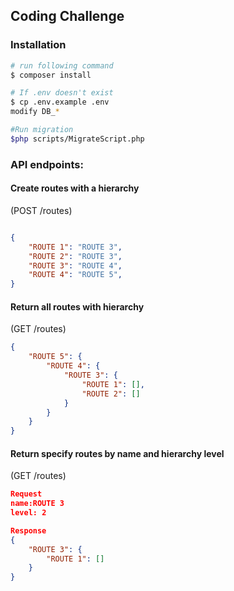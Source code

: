 ## Coding Challenge

### Installation
``` bash
# run following command
$ composer install

# If .env doesn't exist
$ cp .env.example .env
modify DB_* 

#Run migration
$php scripts/MigrateScript.php
```

### API endpoints:
#### Create routes with a hierarchy 
(POST /routes)
``` json

{
    "ROUTE 1": "ROUTE 3",
    "ROUTE 2": "ROUTE 3",
    "ROUTE 3": "ROUTE 4",
    "ROUTE 4": "ROUTE 5",
}
```

#### Return all routes with hierarchy 
(GET /routes)
``` json
{
    "ROUTE 5": {
        "ROUTE 4": {
            "ROUTE 3": {
                "ROUTE 1": [],
                "ROUTE 2": []
            }
        }
    }
}
```

#### Return specify routes by name and hierarchy level 
(GET /routes)
``` json
Request
name:ROUTE 3
level: 2

Response
{
    "ROUTE 3": {
        "ROUTE 1": []
    }
}
```